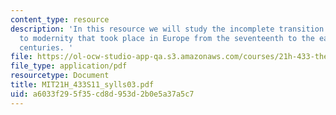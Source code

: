 ```yaml
---
content_type: resource
description: 'In this resource we will study the incomplete transition from tradition
  to modernity that took place in Europe from the seventeenth to the early nineteenth
  centuries. '
file: https://ol-ocw-studio-app-qa.s3.amazonaws.com/courses/21h-433-the-age-of-reason-europe-from-the-17th-to-the-early-19th-centuries-spring-2011/a6033f295f35cd8d953d2b0e5a37a5c7_MIT21H_433S11_sylls03.pdf
file_type: application/pdf
resourcetype: Document
title: MIT21H_433S11_sylls03.pdf
uid: a6033f29-5f35-cd8d-953d-2b0e5a37a5c7
---
```

